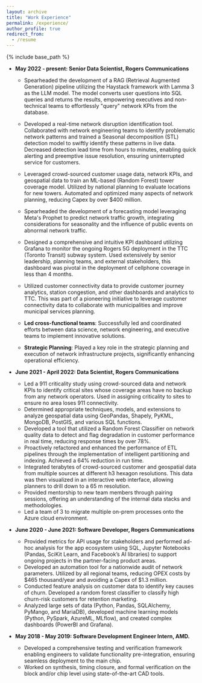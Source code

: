 ```yaml
---
layout: archive
title: "Work Experience"
permalink: /experience/
author_profile: true
redirect_from:
  - /resume
---
```

  
{% include base_path %}



* **May 2022 - present: Senior Data Scientist, Rogers Communications**
  * Spearheaded the development of a RAG (Retrieval Augmented Generation) pipeline utilizing the Haystack framework with Lamma 3 as the LLM model. The model converts user questions into SQL queries and returns the results, empowering executives and non-technical teams to effortlessly "query" network KPIs from the database.
  * Developed a real-time network disruption identification tool. Collaborated with network engineering teams to identify problematic network patterns and trained a Seasonal decomposition (STL) detection model to swiftly identify these patterns in live data. Decreased detection lead time from hours to minutes, enabling quick alerting and preemptive issue resolution, ensuring uninterrupted service for customers.
  * Leveraged crowd-sourced customer usage data, network KPIs, and geospatial data to train an ML-based (Random Forest) tower coverage model. Utilized by national planning to evaluate locations for new towers. Automated and optimized many aspects of network planning, reducing Capex by over $400 million.
  * Spearheaded the development of a forecasting model leveraging Meta's Prophet to predict network traffic growth, integrating considerations for seasonality and the influence of public events on abnormal network traffic.
  * Designed a comprehensive and intuitive KPI dashboard utilizing Grafana to monitor the ongoing Rogers 5G deployment in the TTC (Toronto Transit) subway system. Used extensively by senior leadership, planning teams, and external stakeholders, this dashboard was pivotal in the deployment of cellphone coverage in less than 4 months. 
  * Utilized customer connectivity data to provide customer journey analytics, station congestion, and other dashboards and analytics to TTC. This was part of a pioneering initiative to leverage customer connectivity data to collaborate with municipalities and improve municipal services planning.

  * **Led cross-functional teams**: Successfully led and coordinated efforts between data science, network engineering, and executive teams to implement innovative solutions.
  * **Strategic Planning**: Played a key role in the strategic planning and execution of network infrastructure projects, significantly enhancing operational efficiency.

* **June 2021 - April 2022: Data Scientist, Rogers Communications**
  * Led a 911 criticality study using crowd-sourced data and network KPIs to identify critical sites whose coverage areas have no backup from any network operators. Used in assigning criticality to sites to ensure no area loses 911 connectivity.
  * Determined appropriate techniques, models, and extensions to analyze geospatial data using GeoPandas, Shapely, PyKML, MongoDB, PostGIS, and various SQL functions.
  * Developed a tool that utilized a Random Forest Classifier on network quality data to detect and flag degradation in customer performance in real time, reducing response times by over 78%.
  * Proactively refactored and enhanced the performance of ETL pipelines through the implementation of intelligent partitioning and indexing. Achieved a 64% reduction in run time.
  * Integrated terabytes of crowd-sourced customer and geospatial data from multiple sources at different h3 hexagon resolutions. This data was then visualized in an interactive web interface, allowing planners to drill down to a 65 m resolution.
  * Provided mentorship to new team members through pairing sessions, offering an understanding of the internal data stacks and methodologies.
  * Led a team of 3 to migrate multiple on-prem processes onto the Azure cloud environment.



* **June 2020 - June 2021: Software Developer, Rogers Communications**
  * Provided metrics for API usage for stakeholders and performed ad-hoc analysis for the app ecosystem using SQL, Jupyter Notebooks (Pandas, SciKit Learn, and Facebook’s AI libraries) to support ongoing projects in the partner-facing product areas.
  * Developed an automation tool for a nationwide audit of network parameters. Utilized by all regional teams, reducing OPEX costs by $465 thousand/year and avoiding a Capex of $1.3 million.
  * Conducted feature analysis on customer data to identify key causes of churn. Developed a random forest classifier to classify high churn-risk customers for retention marketing.
  * Analyzed large sets of data (Python, Pandas, SQLAlchemy, PyMango, and MariaDB), developed machine learning models (Python, PySpark, AzureML, MLflow), and created complex dashboards (PowerBI and Grafana).

* **May 2018 - May 2019: Software Development Engineer Intern, AMD.**
    * Developed a comprehensive testing and verification framework enabling engineers to validate functionality pre-integration, ensuring seamless deployment to the main chip.
    * Worked on synthesis, timing closure, and formal verification on the block and/or chip level using state-of-the-art CAD tools.
 